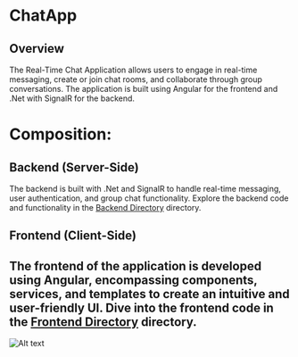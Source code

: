 # ChatApp
## Overview
The Real-Time Chat Application allows users to engage in real-time messaging, create or join chat rooms, and collaborate through group conversations. The application is built using Angular for the frontend and .Net with SignalR for the backend.

# Composition:
## Backend (Server-Side)
The backend is built with .Net and SignalR to handle real-time messaging, user authentication, and group chat functionality. Explore the backend code and functionality in the [Backend Directory](WebApplication1/Hub) directory.

## Frontend (Client-Side)
The frontend of the application is developed using Angular, encompassing components, services, and templates to create an intuitive and user-friendly UI. Dive into the frontend code in the [Frontend Directory](WebApplication1/ClientApp/src/app) directory.
---
![Alt text](https://i.ibb.co/GkqS0Mh/image-2024-01-02-172433140.png)
